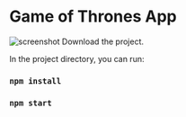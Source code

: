 Game of Thrones App
============================
![screenshot](https://github.com/ValentinaIchyova/Game-of-Trones/blob/main/screenshot.png)
Download the project.

In the project directory, you can run:
### `npm install`
### `npm start`

